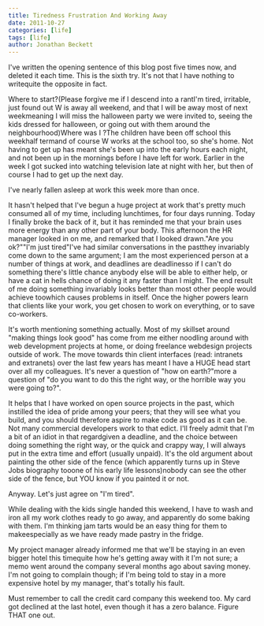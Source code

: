 ```yaml
---
title: Tiredness Frustration And Working Away
date: 2011-10-27
categories: [life]
tags: [life]
author: Jonathan Beckett
---
```


I've written the opening sentence of this blog post five times now, and deleted it each time. This is the sixth try. It's not that I have nothing to writequite the opposite in fact.

Where to start?(Please forgive me if I descend into a rantI'm tired, irritable, just found out W is away all weekend, and that I will be away most of next weekmeaning I will miss the halloween party we were invited to, seeing the kids dressed for halloween, or going out with them around the neighbourhood)Where was I ?The children have been off school this weekhalf termand of course W works at the school too, so she's home. Not having to get up has meant she's been up into the early hours each night, and not been up in the mornings before I have left for work. Earlier in the week I got sucked into watching television late at night with her, but then of course I had to get up the next day.

I've nearly fallen asleep at work this week more than once.

It hasn't helped that I've begun a huge project at work that's pretty much consumed all of my time, including lunchtimes, for four days running. Today I finally broke the back of it, but it has reminded me that your brain uses more energy than any other part of your body. This afternoon the HR manager looked in on me, and remarked that I looked drawn."Are you ok?""I'm just tired"I've had similar conversations in the pastthey invariably come down to the same argument; I am the most experienced person at a number of things at work, and deadlines are deadlinesso if I can't do something there's little chance anybody else will be able to either help, or have a cat in hells chance of doing it any faster than I might. The end result of me doing something invariably looks better than most other people would achieve toowhich causes problems in itself. Once the higher powers learn that clients like your work, you get chosen to work on everything, or to save co-workers.

It's worth mentioning something actually. Most of my skillset around "making things look good" has come from me either noodling around with web development projects at home, or doing freelance webdesign projects outside of work. The move towards thin client interfaces (read: intranets and extranets) over the last few years has meant I have a HUGE head start over all my colleagues. It's never a question of "how on earth?"more a question of "do you want to do this the right way, or the horrible way you were going to?".

It helps that I have worked on open source projects in the past, which instilled the idea of pride among your peers; that they will see what you build, and you should therefore aspire to make code as good as it can be. Not many commercial developers work to that edict. I'll freely admit that I'm a bit of an idiot in that regardgiven a deadline, and the choice between doing something the right way, or the quick and crappy way, I will always put in the extra time and effort (usually unpaid). It's the old argument about painting the other side of the fence (which apparently turns up in Steve Jobs biography tooone of his early life lessons)nobody can see the other side of the fence, but YOU know if you painted it or not.

Anyway. Let's just agree on "I'm tired".

While dealing with the kids single handed this weekend, I have to wash and iron all my work clothes ready to go away, and apparently do some baking with them. I'm thinking jam tarts would be an easy thing for them to makeespecially as we have ready made pastry in the fridge.

My project manager already informed me that we'll be staying in an even bigger hotel this timequite how he's getting away with it I'm not sure; a memo went around the company several months ago about saving money. I'm not going to complain though; if I'm being told to stay in a more expensive hotel by my manager, that's totally his fault.

Must remember to call the credit card company this weekend too. My card got declined at the last hotel, even though it has a zero balance. Figure THAT one out.